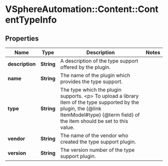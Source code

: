 # VSphereAutomation::Content::ContentTypeInfo

## Properties
Name | Type | Description | Notes
------------ | ------------- | ------------- | -------------
**description** | **String** | A description of the type support offered by the plugin. | 
**name** | **String** | The name of the plugin which provides the type support. | 
**type** | **String** | The type which the plugin supports. &lt;p&gt; To upload a library item of the type supported by the plugin, the {@link ItemModel#type} {@term field} of the item should be set to this value. | 
**vendor** | **String** | The name of the vendor who created the type support plugin. | 
**version** | **String** | The version number of the type support plugin. | 



